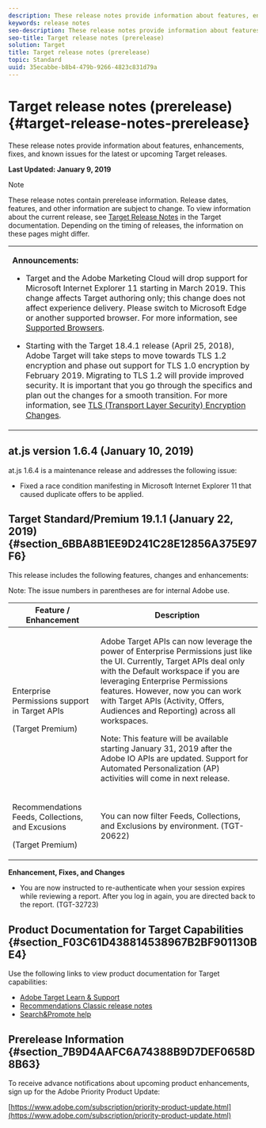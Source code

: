 ```yaml
---
description: These release notes provide information about features, enhancements, fixes, and known issues for the latest or upcoming Target releases.
keywords: release notes
seo-description: These release notes provide information about features, enhancements, fixes, and known issues for the latest or upcoming Target releases.
seo-title: Target release notes (prerelease)
solution: Target
title: Target release notes (prerelease)
topic: Standard
uuid: 35ecabbe-b8b4-479b-9266-4823c831d79a
---
```


# Target release notes (prerelease){#target-release-notes-prerelease}

These release notes provide information about features, enhancements, fixes, and known issues for the latest or upcoming Target releases.

**Last Updated: January 9, 2019**

>[!NOTE]
>
>These release notes contain prerelease information. Release dates, features, and other information are subject to change. To view information about the current release, see [Target Release Notes](release-notes.md) in the Target documentation. Depending on the timing of releases, the information on these pages might differ.

<table id="table_1DAD8293D4A447D9932083FB9488EAA2"> 
 <tbody> 
  <tr> 
   <td colname="col1"> <p><b>Announcements:</b> </p> <p> 
     <ul id="ul_A0205508929340CB89A766AA047E8363"> 
      <lI>Target and the Adobe Marketing Cloud will drop support for Microsoft Internet Explorer 11 starting in March 2019. This change affects Target authoring only; this change does not affect experience delivery. Please switch to Microsoft Edge or another supported browser. For more information, see <a href="/help/c-implementing-target/c-considerations-before-you-implement-target/r-supported-browsers.md" format="dita" scope="local"> Supported Browsers</a>.</li> </li> 
      <li id="li_262EDDD313B5423DA77D002B8AF747C6"> <p> Starting with the Target 18.4.1 release (April 25, 2018), Adobe Target will take steps to move towards TLS 1.2 encryption and phase out support for TLS 1.0 encryption by February 2019. Migrating to TLS 1.2 will provide improved security. It is important that you go through the specifics and plan out the changes for a smooth transition. For more information, see <a href="../c-implementing-target/c-considerations-before-you-implement-target/c-tls-transport-layer-security-encryption.md#concept_CC1001E9D3AE4BABAF90B8311B0A6451" format="dita" scope="local"> TLS (Transport Layer Security) Encryption Changes</a>. </p> </li>  
     </ul> </p> </td> 
  </tr> 
 </tbody> 
</table>

## at.js version 1.6.4 (January 10, 2019)

at.js 1.6.4 is a maintenance release and addresses the following issue:

* Fixed a race condition manifesting in Microsoft Internet Explorer 11 that caused duplicate offers to be applied.



## Target Standard/Premium 19.1.1 (January 22, 2019) {#section_6BBA8B1EE9D241C28E12856A375E97F6}

This release includes the following features, changes and enhancements:

Note: The issue numbers in parentheses are for internal Adobe use.

<table id="table_EF529199D1C741F7BDBC9C41A37B7D26"> 
 <thead> 
  <tr> 
   <th colname="col1" class="entry"> Feature / Enhancement </th> 
   <th colname="col2" class="entry"> Description </th> 
  </tr>
 </thead>
 <tbody> 
  <!-- <row> <entry colname="col1"> <p>Form-Based Activities </p> </entry> <entry colname="col2"> <p>This release includes a new priority model for activities that use the Form-Based Experience Composer with only a global mbox. Before this release, content from multiple activities was returned to the page and overwrote content from other returned activities. Now, only the top priority activity's content is returned. </p> </entry> </row> --> 
  <tr> 
   <td colname="col1" class="premium"> <p>Enterprise Permissions support in Target APIs </p> <p>(Target Premium)</p></td> 
   <td colname="col2"> <p>Adobe Target APIs can now leverage the power of Enterprise Permissions just like the UI. Currently, Target APIs deal only with the Default workspace if you are leveraging Enterprise Permissions features. However, now you can work with Target APIs (Activity, Offers, Audiences and Reporting) across all workspaces.</p><p>Note: This feature will be available starting January 31, 2019 after the Adobe IO APIs are updated. Support for Automated Personalization (AP) activities will come in next release.</P> </td> 
  </tr> 
  <tr> 
   <td colname="col1" class="premium"> <p>Recommendations Feeds, Collections, and Excusions </p> <p>(Target Premium)</p></td> 
   <td colname="col2"> <p>You can now filter Feeds, Collections, and Exclusions by environment. (TGT-20622)</P> </td> 
  </tr> 
 </tbody> 
</table>

**Enhancement, Fixes, and Changes**

* You are now instructed to re-authenticate when your session expires while reviewing a report. After you log in again, you are directed back to the report. (TGT-32723)

## Product Documentation for Target Capabilities {#section_F03C61D438814538967B2BF901130BE4}

Use the following links to view product documentation for Target capabilities:

* [Adobe Target Learn &amp; Support](https://helpx.adobe.com/support/target.html) 
* [Recommendations Classic release notes](../assets/adobe-recommendations-classic.pdf) 
* [Search&Promote help](https://marketing.adobe.com/resources/help/en_US/snp/)

## Prerelease Information {#section_7B9D4AAFC6A74388B9D7DEF0658D8B63}

To receive advance notifications about upcoming product enhancements, sign up for the Adobe Priority Product Update:

[https://www.adobe.com/subscription/priority-product-update.html](https://www.adobe.com/subscription/priority-product-update.html) 
